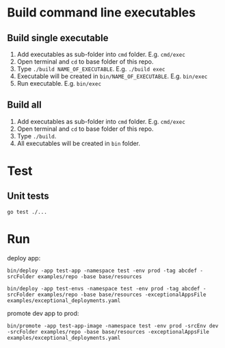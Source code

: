 # Build command line executables

## Build single executable

1. Add executables as sub-folder into `cmd` folder. E.g. `cmd/exec`
2. Open terminal and `cd` to base folder of this repo.
3. Type `./build NAME_OF_EXECUTABLE`. E.g. `./build exec`
4. Executable will be created in `bin/NAME_OF_EXECUTABLE`. E.g. `bin/exec`
5. Run executable. E.g. `bin/exec`

## Build all

1. Add executables as sub-folder into `cmd` folder. E.g. `cmd/exec`
2. Open terminal and `cd` to base folder of this repo.
3. Type `./build`.
4. All executables will be created in `bin` folder.

# Test

## Unit tests

```
go test ./...
```

# Run

deploy app:

```
bin/deploy -app test-app -namespace test -env prod -tag abcdef -srcFolder examples/repo -base base/resources

bin/deploy -app test-envs -namespace test -env prod -tag abcdef -srcFolder examples/repo -base base/resources -exceptionalAppsFile examples/exceptional_deployments.yaml
```

promote dev app to prod:

```
bin/promote -app test-app-image -namespace test -env prod -srcEnv dev -srcFolder examples/repo -base base/resources -exceptionalAppsFile examples/exceptional_deployments.yaml
```